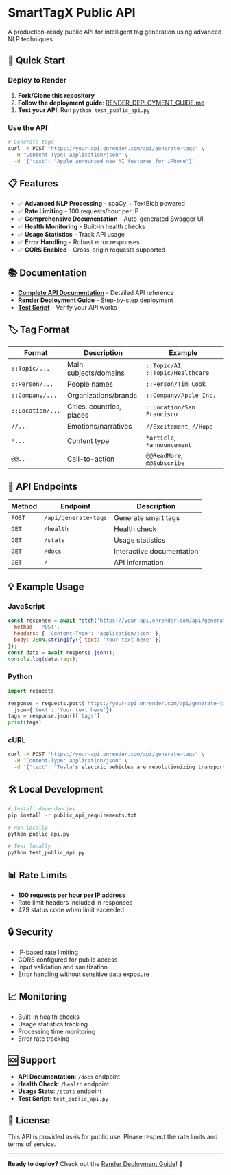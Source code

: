# SmartTagX Public API

A production-ready public API for intelligent tag generation using advanced NLP techniques.

## 🚀 Quick Start

### Deploy to Render

1. **Fork/Clone this repository**
2. **Follow the deployment guide**: [RENDER_DEPLOYMENT_GUIDE.md](./RENDER_DEPLOYMENT_GUIDE.md)
3. **Test your API**: Run `python test_public_api.py`

### Use the API

```bash
# Generate tags
curl -X POST "https://your-api.onrender.com/api/generate-tags" \
  -H "Content-Type: application/json" \
  -d '{"text": "Apple announced new AI features for iPhone"}'
```

## 📋 Features

- ✅ **Advanced NLP Processing** - spaCy + TextBlob powered
- ✅ **Rate Limiting** - 100 requests/hour per IP
- ✅ **Comprehensive Documentation** - Auto-generated Swagger UI
- ✅ **Health Monitoring** - Built-in health checks
- ✅ **Usage Statistics** - Track API usage
- ✅ **Error Handling** - Robust error responses
- ✅ **CORS Enabled** - Cross-origin requests supported

## 📚 Documentation

- **[Complete API Documentation](./PUBLIC_API_DOCUMENTATION.md)** - Detailed API reference
- **[Render Deployment Guide](./RENDER_DEPLOYMENT_GUIDE.md)** - Step-by-step deployment
- **[Test Script](./test_public_api.py)** - Verify your API works

## 🏷️ Tag Format

| Format | Description | Example |
|--------|-------------|---------|
| `::Topic/...` | Main subjects/domains | `::Topic/AI`, `::Topic/Healthcare` |
| `::Person/...` | People names | `::Person/Tim Cook` |
| `::Company/...` | Organizations/brands | `::Company/Apple Inc.` |
| `::Location/...` | Cities, countries, places | `::Location/San Francisco` |
| `//...` | Emotions/narratives | `//Excitement`, `//Hope` |
| `*...` | Content type | `*article`, `*announcement` |
| `@@...` | Call-to-action | `@@ReadMore`, `@@Subscribe` |

## 🔧 API Endpoints

| Method | Endpoint | Description |
|--------|----------|-------------|
| `POST` | `/api/generate-tags` | Generate smart tags |
| `GET` | `/health` | Health check |
| `GET` | `/stats` | Usage statistics |
| `GET` | `/docs` | Interactive documentation |
| `GET` | `/` | API information |

## 💡 Example Usage

### JavaScript

```javascript
const response = await fetch('https://your-api.onrender.com/api/generate-tags', {
  method: 'POST',
  headers: { 'Content-Type': 'application/json' },
  body: JSON.stringify({ text: 'Your text here' })
});
const data = await response.json();
console.log(data.tags);
```

### Python

```python
import requests

response = requests.post('https://your-api.onrender.com/api/generate-tags', 
  json={'text': 'Your text here'})
tags = response.json()['tags']
print(tags)
```

### cURL

```bash
curl -X POST "https://your-api.onrender.com/api/generate-tags" \
  -H "Content-Type: application/json" \
  -d '{"text": "Tesla's electric vehicles are revolutionizing transportation"}'
```

## 🛠️ Local Development

```bash
# Install dependencies
pip install -r public_api_requirements.txt

# Run locally
python public_api.py

# Test locally
python test_public_api.py
```

## 📊 Rate Limits

- **100 requests per hour per IP address**
- Rate limit headers included in responses
- 429 status code when limit exceeded

## 🔒 Security

- IP-based rate limiting
- CORS configured for public access
- Input validation and sanitization
- Error handling without sensitive data exposure

## 📈 Monitoring

- Built-in health checks
- Usage statistics tracking
- Processing time monitoring
- Error rate tracking

## 🆘 Support

- **API Documentation**: `/docs` endpoint
- **Health Check**: `/health` endpoint
- **Usage Stats**: `/stats` endpoint
- **Test Script**: `test_public_api.py`

## 📝 License

This API is provided as-is for public use. Please respect the rate limits and terms of service.

---

**Ready to deploy?** Check out the [Render Deployment Guide](./RENDER_DEPLOYMENT_GUIDE.md)! 🚀
